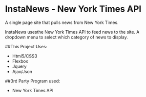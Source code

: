 # InstaNews - New York Times API
A single page site that pulls news from New York Times.

InstaNews usesthe New York Times API to feed news to the site.
A dropdown menu to select which category of news to display.

##This Project Uses:
- Html5/CSS3
- Flexbox
- Jquery
- Ajax/Json

##3rd Party Program used:
- New York Times API
